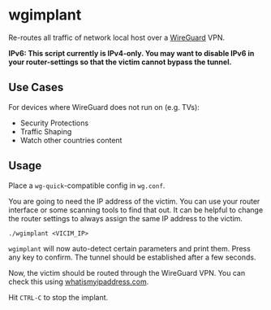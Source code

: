# wgimplant

Re-routes all traffic of network local host over a [WireGuard](https://www.wireguard.com/) VPN.

**IPv6: This script currently is IPv4-only. You may want to disable IPv6 in your router-settings so that the victim
cannot bypass the tunnel.**

## Use Cases
For devices where WireGuard does not run on (e.g. TVs):

- Security Protections
- Traffic Shaping
- Watch other countries content

## Usage
Place a `wg-quick`-compatible config in `wg.conf`.

You are going to need the IP address of the victim. You can use your router interface or some scanning tools to find
that out. It can be helpful to change the router settings to always assign the same IP address to the victim.

```
./wgimplant <VICIM_IP>
```

`wgimplant` will now auto-detect certain parameters and print them. Press any key to confirm. The tunnel should be
established after a few seconds.

Now, the victim should be routed through the WireGuard VPN. You can check this using
[whatismyipaddress.com](https://whatismyipaddress.com/).

Hit `CTRL-C` to stop the implant.
